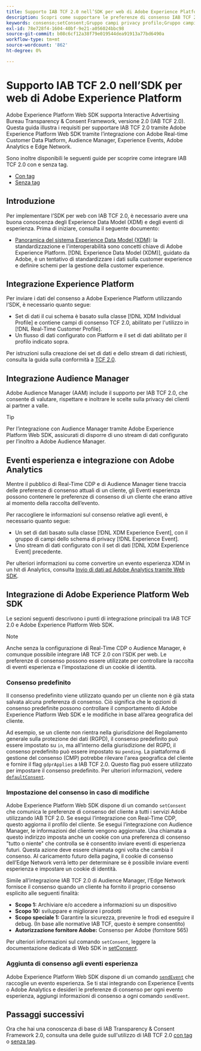 ```yaml
---
title: Supporto IAB TCF 2.0 nell’SDK per web di Adobe Experience Platform
description: Scopri come supportare le preferenze di consenso IAB TCF 2.0 utilizzando Adobe Experience Platform Web SDK
keywords: consenso;setConsent;Gruppo campi privacy profilo;Gruppo campi privacy evento esperienza;Gruppo campi privacy;IAB TCF 2.0;Real-Time CDP;
exl-id: 78e728f4-1604-40bf-9e21-a056024bbc98
source-git-commit: b08c6cf12a38f79e019544dea91913a77bd6490a
workflow-type: tm+mt
source-wordcount: '862'
ht-degree: 0%

---
```


# Supporto IAB TCF 2.0 nell’SDK per web di Adobe Experience Platform

Adobe Experience Platform Web SDK supporta Interactive Advertising Bureau Transparency &amp; Consent Framework, versione 2.0 (IAB TCF 2.0). Questa guida illustra i requisiti per supportare IAB TCF 2.0 tramite Adobe Experience Platform Web SDK tramite l’integrazione con Adobe Real-time Customer Data Platform, Audience Manager, Experience Events, Adobe Analytics e Edge Network.

Sono inoltre disponibili le seguenti guide per scoprire come integrare IAB TCF 2.0 con e senza tag.

- [Con tag](./with-tags.md)
- [Senza tag](./without-tags.md)

## Introduzione

Per implementare l’SDK per web con IAB TCF 2.0, è necessario avere una buona conoscenza degli Experience Data Model (XDM) e degli eventi di esperienza. Prima di iniziare, consulta il seguente documento:

- [Panoramica del sistema Experience Data Model (XDM)](../../../xdm/home.md): la standardizzazione e l&#39;interoperabilità sono concetti chiave di Adobe Experience Platform. [!DNL Experience Data Model (XDM)], guidato da Adobe, è un tentativo di standardizzare i dati sulla customer experience e definire schemi per la gestione della customer experience.

## Integrazione Experience Platform

Per inviare i dati del consenso a Adobe Experience Platform utilizzando l’SDK, è necessario quanto segue:

- Set di dati il cui schema è basato sulla classe [!DNL XDM Individual Profile] e contiene campi di consenso TCF 2.0, abilitato per l&#39;utilizzo in [!DNL Real-Time Customer Profile].
- Un flusso di dati configurato con Platform e il set di dati abilitato per il profilo indicato sopra.

Per istruzioni sulla creazione dei set di dati e dello stream di dati richiesti, consulta la guida sulla conformità a [TCF 2.0](../../../landing/governance-privacy-security/consent/iab/overview.md).

## Integrazione Audience Manager

Adobe Audience Manager (AAM) include il supporto per IAB TCF 2.0, che consente di valutare, rispettare e inoltrare le scelte sulla privacy dei clienti ai partner a valle. <!--For more information, read the documentation on [Sending Data to Audience Manager](../audience-manager/audience-manager-overview.md).-->

>[!TIP]
>
>Per l’integrazione con Audience Manager tramite Adobe Experience Platform Web SDK, assicurati di disporre di uno stream di dati configurato per l’inoltro a Adobe Audience Manager.

## Eventi esperienza e integrazione con Adobe Analytics

Mentre il pubblico di Real-Time CDP e di Audience Manager tiene traccia delle preferenze di consenso attuali di un cliente, gli Eventi esperienza possono contenere le preferenze di consenso di un cliente che erano attive al momento della raccolta dell’evento.

Per raccogliere le informazioni sul consenso relative agli eventi, è necessario quanto segue:

- Un set di dati basato sulla classe [!DNL XDM Experience Event], con il gruppo di campi dello schema di privacy [!DNL Experience Event].
- Uno stream di dati configurato con il set di dati [!DNL XDM Experience Event] precedente.

Per ulteriori informazioni su come convertire un evento esperienza XDM in un hit di Analytics, consulta [Invio di dati ad Adobe Analytics tramite Web SDK](/help/web-sdk/use-cases/adobe-analytics.md).

## Integrazione di Adobe Experience Platform Web SDK

Le sezioni seguenti descrivono i punti di integrazione principali tra IAB TCF 2.0 e Adobe Experience Platform Web SDK.

>[!NOTE]
>
>Anche senza la configurazione di Real-Time CDP o Audience Manager, è comunque possibile integrare IAB TCF 2.0 con l’SDK per web. Le preferenze di consenso possono essere utilizzate per controllare la raccolta di eventi esperienza e l’impostazione di un cookie di identità.

### Consenso predefinito

Il consenso predefinito viene utilizzato quando per un cliente non è già stata salvata alcuna preferenza di consenso. Ciò significa che le opzioni di consenso predefinite possono controllare il comportamento di Adobe Experience Platform Web SDK e le modifiche in base all’area geografica del cliente.

Ad esempio, se un cliente non rientra nella giurisdizione del Regolamento generale sulla protezione dei dati (RGPD), il consenso predefinito può essere impostato su `in`, ma all&#39;interno della giurisdizione del RGPD, il consenso predefinito può essere impostato su `pending`. La piattaforma di gestione del consenso (CMP) potrebbe rilevare l&#39;area geografica del cliente e fornire il flag `gdprApplies` a IAB TCF 2.0. Questo flag può essere utilizzato per impostare il consenso predefinito. Per ulteriori informazioni, vedere [`defaultConsent`](/help/web-sdk/commands/configure/defaultconsent.md).

### Impostazione del consenso in caso di modifiche

Adobe Experience Platform Web SDK dispone di un comando `setConsent` che comunica le preferenze di consenso del cliente a tutti i servizi Adobe utilizzando IAB TCF 2.0. Se esegui l’integrazione con Real-Time CDP, questo aggiorna il profilo del cliente. Se esegui l’integrazione con Audience Manager, le informazioni del cliente vengono aggiornate. Una chiamata a questo indirizzo imposta anche un cookie con una preferenza di consenso &quot;tutto o niente&quot; che controlla se è consentito inviare eventi di esperienza futuri. Questa azione deve essere chiamata ogni volta che cambia il consenso. Al caricamento futuro della pagina, il cookie di consenso dell’Edge Network verrà letto per determinare se è possibile inviare eventi esperienza e impostare un cookie di identità.

Simile all’integrazione IAB TCF 2.0 di Audience Manager, l’Edge Network fornisce il consenso quando un cliente ha fornito il proprio consenso esplicito alle seguenti finalità:

- **Scopo 1:** Archiviare e/o accedere a informazioni su un dispositivo
- **Scopo 10:** sviluppare e migliorare i prodotti
- **Scopo speciale 1:** Garantire la sicurezza, prevenire le frodi ed eseguire il debug. (In base alle normative IAB TCF, questo è sempre consentito)
- **Autorizzazione fornitore Adobe:** Consenso per Adobe (fornitore 565)

Per ulteriori informazioni sul comando `setConsent`, leggere la documentazione dedicata di Web SDK in [setConsent](../../../web-sdk/commands/setconsent.md).

### Aggiunta di consenso agli eventi esperienza

Adobe Experience Platform Web SDK dispone di un comando [`sendEvent`](/help/web-sdk/commands/sendevent/overview.md) che raccoglie un evento esperienza. Se ti stai integrando con Experience Events o Adobe Analytics e desideri le preferenze di consenso per ogni evento esperienza, aggiungi informazioni di consenso a ogni comando `sendEvent`.

## Passaggi successivi

Ora che hai una conoscenza di base di IAB Transparency &amp; Consent Framework 2.0, consulta una delle guide sull&#39;utilizzo di IAB TCF 2.0 [con tag](./with-tags.md) o [senza tag](./without-tags.md).
